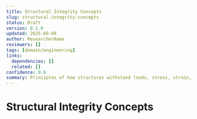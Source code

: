 ```yaml
---
title: Structural Integrity Concepts
slug: structural-integrity-concepts
status: Draft
version: 0.1.0
updated: 2025-09-08
author: ResearcherName
reviewers: []
tags: [domain/engineering]
links:
  dependencies: []
  related: []
confidence: 0.6
summary: Principles of how structures withstand loads, stress, strain, and common failure modes.
---
```


# Structural Integrity Concepts


